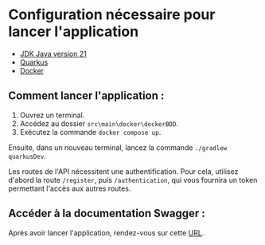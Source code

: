 # Configuration nécessaire pour lancer l'application

- [JDK Java version 21](https://www.oracle.com/fr/java/technologies/downloads/)
- [Quarkus](https://quarkus.io/guides/cli-tooling)
- [Docker](https://docs.docker.com/get-docker/)

## Comment lancer l'application :

1. Ouvrez un terminal.
2. Accédez au dossier `src\main\docker\dockerBDD`.
3. Exécutez la commande `docker compose up`.

Ensuite, dans un nouveau terminal, lancez la commande `./gradlew quarkusDev`.

Les routes de l'API nécessitent une authentification. Pour cela, utilisez d'abord la route `/register`, puis `/authentication`, qui vous fournira un token permettant l'accès aux autres routes.

## Accéder à la documentation Swagger :

Après avoir lancer l'application, rendez-vous sur cette [URL](http://localhost:8080/q/swagger-ui/#/).
